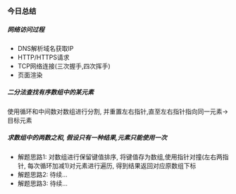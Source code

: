### 今日总结
##### 网络访问过程
* DNS解析域名获取IP
* HTTP/HTTPS请求
* TCP网络连接(三次握手,四次挥手)
* 页面渲染

##### 二分法查找**有序数组**中的某元素
使用循环和中间数对数组进行分割, 并重置左右指针,直至左右指针指向同一元素->目标元素

##### 求数组中的两数之和, 假设只有一种结果,元素只能使用一次
* 解题思路1: 对数组进行保留键值排序, 将键值存为数组,使用指针对撞(左右两指针, 每次循环加减1)对元素进行遍历, 得到结果返回对应原数组下标
* 解题思路2: 待续...
* 解题思路3: 待续...
